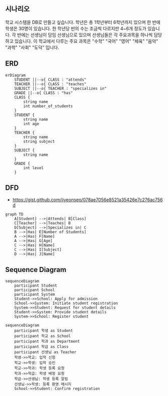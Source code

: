 ## 시나리오 
학교 시스템을 DB로 만들고 싶습니다. 
학년은 총 1학년부터 6학년까지 있으며 한 반에 학생은 30명이 있습니다.  한 학년당 반의 수는 조금씩 다르지만 4~6개 정도가 있습니다. 각 반에는 선생님이 담임 선생님으로 있으며 선생님들은 각 주요과목을 하나씩 담당하고 있습니다. 이 학교에서 다루는 주요 과목은 "수학" "국어" "영어" "체육" "음악" "과학" "사회" "도덕" 입니다. 

## ERD 

```mermaid
erDiagram
    STUDENT ||--o{ CLASS : "attends" 
    TEACHER ||--o{ CLASS : "teaches"
    SUBJECT ||--o{ TEACHER : "specializes in"
    GRADE ||--o{ CLASS : "has"
    CLASS {
        string name
        int number_of_students
    }
    STUDENT {
        string name
        int age
    }
    TEACHER {
        string name
        string subject
    }
    SUBJECT {
        string name
    }
    GRADE {
        int level
    }
```

## DFD 
- https://gist.github.com/jiyeonseo/078ae7056e8521a35426e7c276ac756d
```mermaid
graph TD
    A[Student] -->|Attends| B[Class]
    C[Teacher] -->|Teaches| B
    D[Subject] -->|Specializes in| C
    B -->|Has| E[Number of Students]
    A -->|Has| F[Name]
    A -->|Has| G[Age]
    C -->|Has| H[Name]
    C -->|Has| I[Subject]
    D -->|Has| J[Name]
```

## Sequence Diagram 

```mermaid
sequenceDiagram
    participant Student
    participant School
    participant System
    Student->>School: Apply for admission
    School->>System: Initiate student registration
    System->>Student: Request for student details
    Student->>System: Provide student details
    System->>School: Register student
```
```mermaid
sequenceDiagram
    participant 학생 as Student
    participant 학교 as School
    participant 학과 as Department
    participant 학급 as Class
    participant 선생님 as Teacher
    학생->>학교: 입학 신청
    학교->>학생: 입학 승인
    학교->>학과: 학생 등록 요청
    학과->>학급: 학생 배정 요청
    학급->>선생님: 학생 등록 알림
    선생님->>학생: 등록 환영 메시지
    School->>Student: Confirm registration
```
